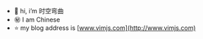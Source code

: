 - 👋 hi, i’m 时空弯曲
- ㊙️ I am Chinese
- ⭐ my blog address is [www.vimjs.com](http://www.vimjs.com)
<!---
github262302/github262302 is a ✨ special ✨ repository because its `README.md` (this file) appears on your GitHub profile.
You can click the Preview link to take a look at your changes.
--->

